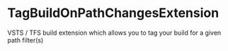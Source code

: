 # TagBuildOnPathChangesExtension
VSTS / TFS build extension which allows you to tag your build for a given path filter(s)
